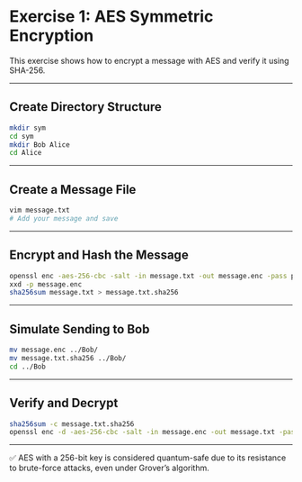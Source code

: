# Exercise 1: AES Symmetric Encryption

This exercise shows how to encrypt a message with AES and verify it using SHA-256.

---

##  Create Directory Structure

```bash
mkdir sym
cd sym
mkdir Bob Alice
cd Alice
```

---

## Create a Message File

```bash
vim message.txt
# Add your message and save
```

---

##  Encrypt and Hash the Message

```bash
openssl enc -aes-256-cbc -salt -in message.txt -out message.enc -pass pass:password
xxd -p message.enc
sha256sum message.txt > message.txt.sha256
```

---

## Simulate Sending to Bob

```bash
mv message.enc ../Bob/
mv message.txt.sha256 ../Bob/
cd ../Bob
```

---

## Verify and Decrypt

```bash
sha256sum -c message.txt.sha256
openssl enc -d -aes-256-cbc -salt -in message.enc -out message.txt -pass pass:password
```

---

✅ AES with a 256-bit key is considered quantum-safe due to its resistance to brute-force attacks, even under Grover’s algorithm.
